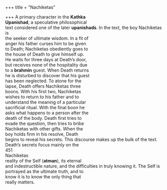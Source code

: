 +++
title = "Nachiketas"

+++
A primary character in the **Kathka**  
**Upanishad**, a speculative philosophical  
text considered one of the later **upanishads**. In the text, the boy Nachiketas is  
the seeker of ultimate wisdom. In a fit of  
anger his father curses him to be given  
to Death; Nachiketas obediently goes to  
the house of Death to give himself up.  
He waits for three days at Death’s door,  
but receives none of the hospitality due  
to a **brahmin** guest. When Death returns  
he is disturbed to discover that his guest  
has been neglected. To atone for the  
lapse, Death offers Nachiketas three  
boons. With his first two, Nachiketas  
wishes to return to his father and to  
understand the meaning of a particular  
sacrificial ritual. With the final boon he  
asks what happens to a person after the  
death of the body. Death first tries to  
evade the question, then tries to bribe  
Nachiketas with other gifts. When the  
boy holds firm in his resolve, Death  
begins to reveal his secrets. This discourse makes up the bulk of the text.  
Death’s secrets focus mainly on the  
451  
Nachiketas  
reality of the Self (**atman**), its eternal  
and indestructible nature, and the difficulties in truly knowing it. The Self is  
portrayed as the ultimate truth, and to  
know it is to know the only thing that  
really matters.